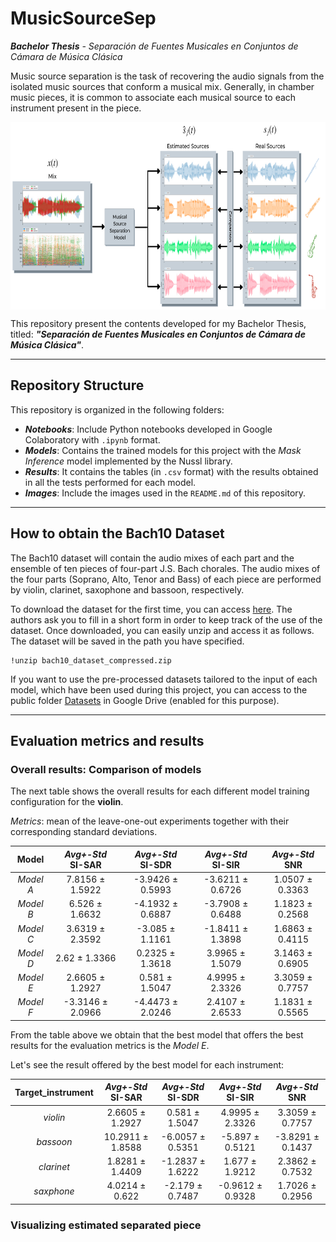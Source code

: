 # MusicSourceSep
***Bachelor Thesis** - Separación de Fuentes Musicales en Conjuntos de Cámara de Música Clásica*

Music source separation is the task of recovering the audio signals from the isolated music sources that conform a musical mix. Generally, in chamber music pieces, it is common to associate each musical source to each instrument present in the piece.

<!-- ![Repo image](https://github.com/andrezg98/MusicSourceSep/blob/main/Images/source_separation_training.png?raw=true) -->
<img align="center" src="https://github.com/andrezg98/MusicSourceSep/blob/main/Images/source_separation_training.png?raw=true" width="700" height="300">

This repository present the contents developed for my Bachelor Thesis, titled: ***"Separación de Fuentes Musicales en Conjuntos de Cámara de Música Clásica"***.
***
## Repository Structure
This repository is organized in the following folders:
- **_Notebooks_**: Include Python notebooks developed in Google Colaboratory with `.ipynb` format.
- **_Models_**: Contains the trained models for this project with the _Mask Inference_ model implemented by the Nussl library.
- **_Results_**: It contains the tables (in `.csv` format) with the results obtained in all the tests performed for each model.
- **_Images_**: Include the images used in the `README.md` of this repository.
***
## How to obtain the Bach10 Dataset
The Bach10 dataset will contain the audio mixes of each part and the ensemble of ten pieces of four-part J.S. Bach chorales. The audio mixes of the four parts (Soprano, Alto, Tenor and Bass) of each piece are performed by violin, clarinet, saxophone and bassoon, respectively.

To download the dataset for the first time, you can access [here](https://https://docs.google.com/forms/d/e/1FAIpQLSfJ1IdB7Ws2_m0wkkvS1hGm5GevGS3QmqBIoxiGDbw93yoPLQ/viewform?embedded=true&formkey=dGU3cmRlb1Q4RU5zTGNZeHUyRGFwaWc6MQ). The authors ask you to fill in a short form in order to keep track of the use of the dataset. Once downloaded, you can easily unzip and access it as follows. The dataset will be saved in the path you have specified.
```
!unzip bach10_dataset_compressed.zip
```

If you want to use the pre-processed datasets tailored to the input of each model, which have been used during this project, you can access to the public folder [Datasets](https://drive.google.com/drive/folders/1IuS0YSDNNGp7i7t-RdARWlmmaOEOPD9k?usp=sharing) in Google Drive (enabled for this purpose).
***
## Evaluation metrics and results
### Overall results: Comparison of models 
The next table shows the overall results for each different model training configuration for the **violin**.

_Metrics_: mean of the leave-one-out experiments together with their corresponding standard deviations.

|  Model | _Avg+-Std_<br>SI-SAR | _Avg+-Std_<br>SI-SDR | _Avg+-Std_<br>SI-SIR | _Avg+-Std_<br>SNR |
|:-------:|:------------------:|:------------------:|:------------------:|:---------------:|
| _Model A_ |   7.8156 ± 1.5922  |  -3.9426 ± 0.5993  |  -3.6211 ± 0.6726  | 1.0507 ± 0.3363 |
| _Model B_ |   6.526 ± 1.6632   |  -4.1932 ± 0.6887  |  -3.7908 ± 0.6488  | 1.1823 ± 0.2568 |
| _Model C_ |   3.6319 ± 2.3592  |   -3.085 ± 1.1161  |  -1.8411 ± 1.3898  | 1.6863 ± 0.4115 |
| _Model D_ |    2.62 ± 1.3366   |   0.2325 ± 1.3618  |   3.9965 ± 1.5079  | 3.1463 ± 0.6905 |
| _Model E_ |   2.6605 ± 1.2927  |   0.581 ± 1.5047   |   4.9995 ± 2.3326  | 3.3059 ± 0.7757 |
| _Model F_ |  -3.3146 ± 2.0966  |  -4.4473 ± 2.0246  |   2.4107 ± 2.6533  | 1.1831 ± 0.5565 |

From the table above we obtain that the best model that offers the best results for the evaluation metrics is the _Model E_.

Let's see the result offered by the best model for each instrument:

| Target_instrument | _Avg+-Std_<br>SI-SAR | _Avg+-Std_<br>SI-SDR | _Avg+-Std_<br>SI-SIR |  _Avg+-Std_<br>SNR |
|:-----------------:|:------------------:|:------------------:|:------------------:|:----------------:|
|       _violin_      |   2.6605 ± 1.2927  |   0.581 ± 1.5047   |   4.9995 ± 2.3326  |  3.3059 ± 0.7757 |
|      _bassoon_      |  10.2911 ± 1.8588  |  -6.0057 ± 0.5351  |   -5.897 ± 0.5121  | -3.8291 ± 0.1437 |
|      _clarinet_     |   1.8281 ± 1.4409  |  -1.2837 ± 1.6222  |   1.677 ± 1.9212   |  2.3862 ± 0.7532 |
|      _saxphone_     |   4.0214 ± 0.622   |   -2.179 ± 0.7487  |  -0.9612 ± 0.9328  |  1.7026 ± 0.2956 |

### Visualizing estimated separated piece
